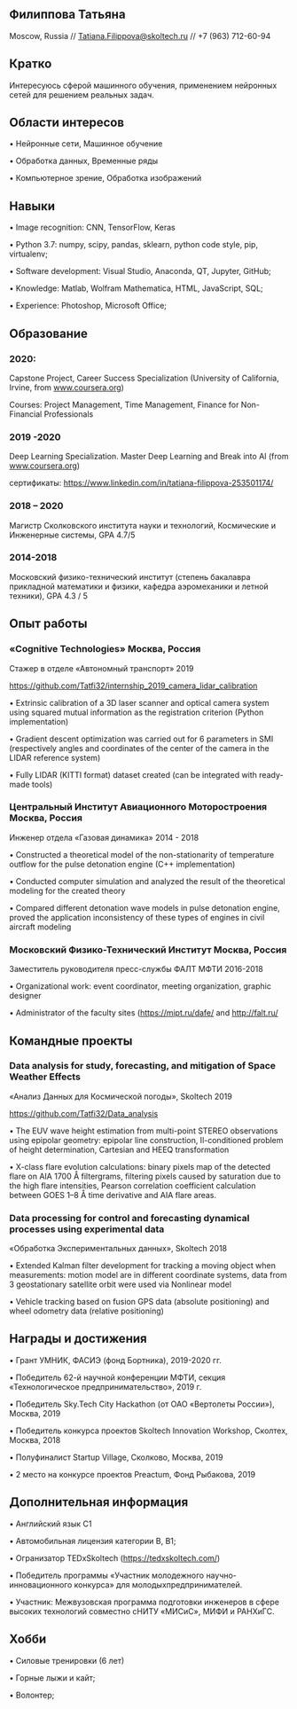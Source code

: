 <!-- 
### Hi there 👋


**Tatfi32/tatfi32** is a ✨ _special_ ✨ repository because its `README.md` (this file) appears on your GitHub profile.

Here are some ideas to get you started:

- 🔭 I’m currently working on ...
- 🌱 I’m currently learning ...
- 👯 I’m looking to collaborate on ...
- 🤔 I’m looking for help with ...
- 💬 Ask me about ...
- 📫 How to reach me: ...
- 😄 Pronouns: ...
- ⚡ Fun fact: ...
-->
## Филиппова Татьяна 
Moscow, Russia // Tatiana.Filippova@skoltech.ru // +7 (963) 712-60-94
## Кратко
Интересуюсь сферой машинного обучения, применением нейронных сетей для решением реальных задач.
## Области интересов
• Нейронные сети, Машинное обучение

• Обработка данных, Временные ряды

• Компьютерное зрение, Обработка изображений
## Навыки
• Image recognition: CNN, TensorFlow, Keras

• Python 3.7: numpy, scipy, pandas, sklearn, python code style, pip, virtualenv;

• Software development: Visual Studio, Anaconda, QT, Jupyter, GitHub;

• Knowledge: Matlab, Wolfram Mathematica, HTML, JavaScript, SQL;

• Experience: Photoshop, Microsoft Office;

## Образование
### 2020:
Capstone Project, Career Success Specialization (University of California, Irvine, from www.coursera.org)

Courses: Project Management, Time Management, Finance for Non-Financial Professionals
### 2019 -2020
Deep Learning Specialization. Master Deep Learning and Break into AI (from www.coursera.org)

сертификаты: https://www.linkedin.com/in/tatiana-filippova-253501174/
### 2018 – 2020
Магистр Сколковского института науки и технологий, Космические и Инженерные системы, GPA 4.7/5
### 2014-2018
Московский физико-технический институт (степень бакалавра прикладной математики и физики, кафедра аэромеханики и летной техники), GPA 4.3 / 5
## Опыт работы
### «Cognitive Technologies» Москва, Россия
Стажер в отделе «Автономный транспорт» 2019

https://github.com/Tatfi32/internship_2019_camera_lidar_calibration

• Extrinsic calibration of a 3D laser scanner and optical camera system using squared mutual information as the
registration criterion (Python implementation)

• Gradient descent optimization was carried out for 6 parameters in SMI (respectively angles and coordinates of
the center of the camera in the LIDAR reference system)

• Fully LIDAR (KITTI format) dataset created (can be integrated with ready-made tools)
### Центральный Институт Авиационного Моторостроения Москва, Россия
Инженер отдела «Газовая динамика» 2014 - 2018

• Constructed a theoretical model of the non-stationarity of temperature outflow for the pulse detonation engine
(C++ implementation)

• Conducted computer simulation and analyzed the result of the theoretical modeling for the created theory

• Compared different detonation wave models in pulse detonation engine, proved the application inconsistency
of these types of engines in civil aircraft modeling
### Московский Физико-Технический Институт Москва, Россия
Заместитель руководителя пресс-службы ФАЛТ МФТИ 2016-2018

• Organizational work: event coordinator, meeting organization, graphic designer

• Administrator of the faculty sites (https://mipt.ru/dafe/ and http://falt.ru/
## Командные проекты
### Data analysis for study, forecasting, and mitigation of Space Weather Effects
«Анализ Данных для Космической погоды», Skoltech 2019

https://github.com/Tatfi32/Data_analysis


• The EUV wave height estimation from multi-point STEREO observations using epipolar geometry: epipolar line construction, Il-conditioned problem of height determination, Cartesian and HEEQ transformation

• X-class flare evolution calculations: binary pixels map of the detected flare on AIA 1700 Å filtergrams, filtering pixels caused by saturation due to the high flare intensities, Pearson correlation coefficient calculation between GOES 1–8 Å time derivative and AIA flare areas.

### Data processing for control and forecasting dynamical processes using experimental data

«Обработка Экспериментальных данных», Skoltech 2018

• Extended Kalman filter development for tracking a moving object when measurements: motion model are in different coordinate systems, data from 3 geostationary satellite orbit were used via Nonlinear model

• Vehicle tracking based on fusion GPS data (absolute positioning) and wheel odometry data (relative
positioning)

## Награды и достижения
• Грант УМНИК, ФАСИЭ (фонд Бортника), 2019-2020 гг.

• Победитель 62-й научной конференции МФТИ, секция «Технологическое предпринимательство»,
2019 г.

• Победитель Sky.Tech City Hackathon (от ОАО «Вертолеты России»), Москва, 2019

• Победитель конкурса проектов Skoltech Innovation Workshop, Сколтех, Москва, 2018

• Полуфиналист Startup Village, Сколково, Москва, 2019

• 2 место на конкурсе проектов Preactum, Фонд Рыбакова, 2019

## Дополнительная информация
• Английский язык C1

• Автомобильная лицензия категории B, B1;

• Огранизатор TEDxSkoltech (https://tedxskoltech.com/)

• Победитель программы «Участник молодежного научно-инновационного конкурса» для молодыхпредпринимателей.

• Участник: Межвузовская программа подготовки инженеров в сфере высоких технологий совместно сНИТУ «МИСиС», МИФИ и РАНХиГС.

## Хобби
• Силовые тренировки (6 лет)

• Горные лыжи и кайт;

• Волонтер;

